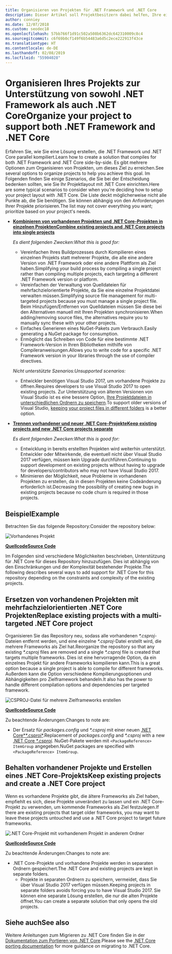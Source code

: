 ```yaml
---
title: Organisieren von Projekten für .NET Framework und .NET Core
description: Dieser Artikel soll Projektbesitzern dabei helfen, Ihre eigene Lösung parallel für .NET Framework und .NET Core zu kompilieren.
author: conniey
ms.date: 12/07/2018
ms.custom: seodec18
ms.openlocfilehash: 57bb766f1d91c502a508b6362dc642310009c8c4
ms.sourcegitcommit: c6f69b0cf149f6b54483a6d5c2ece222913f43ce
ms.translationtype: HT
ms.contentlocale: de-DE
ms.lasthandoff: 02/08/2019
ms.locfileid: "55904028"
---
```

# <a name="organize-your-project-to-support-both-net-framework-and-net-core"></a><span data-ttu-id="d9c96-103">Organisieren Ihres Projekts zur Unterstützung von sowohl .NET Framework als auch .NET Core</span><span class="sxs-lookup"><span data-stu-id="d9c96-103">Organize your project to support both .NET Framework and .NET Core</span></span>

<span data-ttu-id="d9c96-104">Erfahren Sie, wie Sie eine Lösung erstellen, die .NET Framework und .NET Core parallel kompiliert.</span><span class="sxs-lookup"><span data-stu-id="d9c96-104">Learn how to create a solution that compiles for both .NET Framework and .NET Core side-by-side.</span></span> <span data-ttu-id="d9c96-105">Es gibt mehrere Optionen zum Organisieren von Projekten, um dieses Ziel zu erreichen.</span><span class="sxs-lookup"><span data-stu-id="d9c96-105">See several options to organize projects to help you achieve this goal.</span></span> <span data-ttu-id="d9c96-106">Im Folgenden finden Sie einige Szenarios, die Sie bei der Entscheidung bedenken sollten, wie Sie Ihr Projektlayout mit .NET Core einrichten.</span><span class="sxs-lookup"><span data-stu-id="d9c96-106">Here are some typical scenarios to consider when you're deciding how to setup your project layout with .NET Core.</span></span> <span data-ttu-id="d9c96-107">Die Liste deckt möglicherweise nicht alle Punkte ab, die Sie benötigen. Sie können abhängig von den Anforderungen Ihrer Projekte priorisieren.</span><span class="sxs-lookup"><span data-stu-id="d9c96-107">The list may not cover everything you want; prioritize based on your project's needs.</span></span>

* [<span data-ttu-id="d9c96-108">**Kombinieren von vorhandenen Projekten und .NET Core-Projekten in einzelnen Projekten**</span><span class="sxs-lookup"><span data-stu-id="d9c96-108">**Combine existing projects and .NET Core projects into single projects**</span></span>](#replace-existing-projects-with-a-multi-targeted-net-core-project)

  <span data-ttu-id="d9c96-109">*Es dient folgenden Zwecken:*</span><span class="sxs-lookup"><span data-stu-id="d9c96-109">*What this is good for:*</span></span>
  * <span data-ttu-id="d9c96-110">Vereinfachen Ihres Buildprozesses durch Kompilieren eines einzelnen Projekts statt mehrerer Projekte, die alle eine andere Version von .NET Framework oder eine andere Plattform als Ziel haben.</span><span class="sxs-lookup"><span data-stu-id="d9c96-110">Simplifying your build process by compiling a single project rather than compiling multiple projects, each targeting a different .NET Framework version or platform.</span></span>
  * <span data-ttu-id="d9c96-111">Vereinfachen der Verwaltung von Quelldateien für mehrfachzielorientierte Projekte, da Sie eine einzelne Projektdatei verwalten müssen.</span><span class="sxs-lookup"><span data-stu-id="d9c96-111">Simplifying source file management for multi-targeted projects because you must manage a single project file.</span></span> <span data-ttu-id="d9c96-112">Beim Hinzufügen/Entfernen von Quelldateien müssen Sie diese bei den Alternativen manuell mit Ihren Projekten synchronisieren.</span><span class="sxs-lookup"><span data-stu-id="d9c96-112">When adding/removing source files, the alternatives require you to manually sync these with your other projects.</span></span>
  * <span data-ttu-id="d9c96-113">Einfaches Generieren eines NuGet-Pakets zum Verbrauch.</span><span class="sxs-lookup"><span data-stu-id="d9c96-113">Easily generating a NuGet package for consumption.</span></span>
  * <span data-ttu-id="d9c96-114">Ermöglicht das Schreiben von Code für eine bestimmte .NET Framework-Version in Ihren Bibliotheken mithilfe von Compileranweisungen.</span><span class="sxs-lookup"><span data-stu-id="d9c96-114">Allows you to write code for a specific .NET Framework version in your libraries through the use of compiler directives.</span></span>

  <span data-ttu-id="d9c96-115">*Nicht unterstützte Szenarios:*</span><span class="sxs-lookup"><span data-stu-id="d9c96-115">*Unsupported scenarios:*</span></span>
  * <span data-ttu-id="d9c96-116">Entwickler benötigen Visual Studio 2017, um vorhandene Projekte zu öffnen.</span><span class="sxs-lookup"><span data-stu-id="d9c96-116">Requires developers to use Visual Studio 2017 to open existing projects.</span></span> <span data-ttu-id="d9c96-117">Zur Unterstützung von älteren Versionen von Visual Studio ist es eine bessere Option, [Ihre Projektdateien in unterschiedlichen Ordnern zu speichern](#support-vs).</span><span class="sxs-lookup"><span data-stu-id="d9c96-117">To support older versions of Visual Studio, [keeping your project files in different folders](#support-vs) is a better option.</span></span>

* <a name="support-vs"></a><span data-ttu-id="d9c96-118">[**Trennen vorhandener und neuer .NET Core-Projekte**](#keep-existing-projects-and-create-a-net-core-project)</span><span class="sxs-lookup"><span data-stu-id="d9c96-118">[**Keep existing projects and new .NET Core projects separate**](#keep-existing-projects-and-create-a-net-core-project)</span></span>

  <span data-ttu-id="d9c96-119">*Es dient folgenden Zwecken:*</span><span class="sxs-lookup"><span data-stu-id="d9c96-119">*What this is good for:*</span></span>
  * <span data-ttu-id="d9c96-120">Entwicklung in bereits erstellten Projekten wird weiterhin unterstützt. Entwickler oder Mitwirkende, die eventuell nicht über Visual Studio 2017 verfügen, müssen kein Upgrade durchführen.</span><span class="sxs-lookup"><span data-stu-id="d9c96-120">Continuing to support development on existing projects without having to upgrade for developers/contributors who may not have Visual Studio 2017.</span></span>
  * <span data-ttu-id="d9c96-121">Minimieren der Möglichkeit, neue Probleme in vorhandenen Projekten zu erstellen, da in diesen Projekten keine Codeänderung erforderlich ist.</span><span class="sxs-lookup"><span data-stu-id="d9c96-121">Decreasing the possibility of creating new bugs in existing projects because no code churn is required in those projects.</span></span>

## <a name="example"></a><span data-ttu-id="d9c96-122">Beispiel</span><span class="sxs-lookup"><span data-stu-id="d9c96-122">Example</span></span>

<span data-ttu-id="d9c96-123">Betrachten Sie das folgende Repository:</span><span class="sxs-lookup"><span data-stu-id="d9c96-123">Consider the repository below:</span></span>

![Vorhandenes Projekt](media/project-structure/project.png)

[<span data-ttu-id="d9c96-125">**Quellcode**</span><span class="sxs-lookup"><span data-stu-id="d9c96-125">**Source Code**</span></span>](https://github.com/dotnet/samples/tree/master/framework/libraries/migrate-library/)

<span data-ttu-id="d9c96-126">Im Folgenden sind verschiedene Möglichkeiten beschrieben, Unterstützung für .NET Core für dieses Repository hinzuzufügen. Dies ist abhängig von den Einschränkungen und der Komplexität bestehender Projekte.</span><span class="sxs-lookup"><span data-stu-id="d9c96-126">The following describes several ways to add support for .NET Core for this repository depending on the constraints and complexity of the existing projects.</span></span>

## <a name="replace-existing-projects-with-a-multi-targeted-net-core-project"></a><span data-ttu-id="d9c96-127">Ersetzen von vorhandenen Projekten mit mehrfachzielorientierten .NET Core Projekten</span><span class="sxs-lookup"><span data-stu-id="d9c96-127">Replace existing projects with a multi-targeted .NET Core project</span></span>

<span data-ttu-id="d9c96-128">Organisieren Sie das Repository neu, sodass alle vorhandenen *\*.csproj*-Dateien entfernt werden, und eine einzelne *\*.csproj*-Datei erstellt wird, die mehrere Frameworks als Ziel hat.</span><span class="sxs-lookup"><span data-stu-id="d9c96-128">Reorganize the repository so that any existing *\*.csproj* files are removed and a single *\*.csproj* file is created that targets multiple frameworks.</span></span> <span data-ttu-id="d9c96-129">Dies ist eine hervorragende Option, da ein einzelnes Projekt für andere Frameworks kompilieren kann.</span><span class="sxs-lookup"><span data-stu-id="d9c96-129">This is a great option because a single project is able to compile for different frameworks.</span></span> <span data-ttu-id="d9c96-130">Außerdem kann die Option verschiedene Kompilierungsoptionen und Abhängigkeiten pro Zielframework behandeln.</span><span class="sxs-lookup"><span data-stu-id="d9c96-130">It also has the power to handle different compilation options and dependencies per targeted framework.</span></span>

![CSPROJ-Datei für mehrere Zielframeworks erstellen](media/project-structure/project.csproj.png)

[<span data-ttu-id="d9c96-132">**Quellcode**</span><span class="sxs-lookup"><span data-stu-id="d9c96-132">**Source Code**</span></span>](https://github.com/dotnet/samples/tree/master/framework/libraries/migrate-library-csproj/)

<span data-ttu-id="d9c96-133">Zu beachtende Änderungen:</span><span class="sxs-lookup"><span data-stu-id="d9c96-133">Changes to note are:</span></span>

* <span data-ttu-id="d9c96-134">Der Ersatz für *packages.config* und *\*.csproj* mit einer neuen [.NET Core*\*.csproj*](https://github.com/dotnet/samples/tree/master/framework/libraries/migrate-library-csproj/src/Car/Car.csproj).</span><span class="sxs-lookup"><span data-stu-id="d9c96-134">Replacement of *packages.config* and *\*.csproj* with a new [.NET Core *\*.csproj*](https://github.com/dotnet/samples/tree/master/framework/libraries/migrate-library-csproj/src/Car/Car.csproj).</span></span> <span data-ttu-id="d9c96-135">NuGet-Pakete werden mit `<PackageReference> ItemGroup` angegeben.</span><span class="sxs-lookup"><span data-stu-id="d9c96-135">NuGet packages are specified with `<PackageReference> ItemGroup`.</span></span>

## <a name="keep-existing-projects-and-create-a-net-core-project"></a><span data-ttu-id="d9c96-136">Behalten vorhandener Projekte und Erstellen eines .NET Core-Projekts</span><span class="sxs-lookup"><span data-stu-id="d9c96-136">Keep existing projects and create a .NET Core project</span></span>

<span data-ttu-id="d9c96-137">Wenn es vorhandene Projekte gibt, die ältere Frameworks als Ziel haben, empfiehlt es sich, diese Projekte unverändert zu lassen und ein .NET Core-Projekt zu verwenden, um kommende Frameworks als Ziel festzulegen.</span><span class="sxs-lookup"><span data-stu-id="d9c96-137">If there are existing projects that target older frameworks, you may want to leave these projects untouched and use a .NET Core project to target future frameworks.</span></span>

![.NET Core-Projekt mit vorhandenem Projekt in anderem Ordner](media/project-structure/project.csproj.different.png)

[<span data-ttu-id="d9c96-139">**Quellcode**</span><span class="sxs-lookup"><span data-stu-id="d9c96-139">**Source Code**</span></span>](https://github.com/dotnet/samples/tree/master/framework/libraries/migrate-library-csproj-keep-existing/)

<span data-ttu-id="d9c96-140">Zu beachtende Änderungen:</span><span class="sxs-lookup"><span data-stu-id="d9c96-140">Changes to note are:</span></span>

* <span data-ttu-id="d9c96-141">.NET Core-Projekte und vorhandene Projekte werden in separaten Ordnern gespeichert.</span><span class="sxs-lookup"><span data-stu-id="d9c96-141">The .NET Core and existing projects are kept in separate folders.</span></span>
  * <span data-ttu-id="d9c96-142">Projekte in separaten Ordnern zu speichern, vermeidet, dass Sie über Visual Studio 2017 verfügen müssen.</span><span class="sxs-lookup"><span data-stu-id="d9c96-142">Keeping projects in separate folders avoids forcing you to have Visual Studio 2017.</span></span> <span data-ttu-id="d9c96-143">Sie können eine separate Lösung erstellen, die nur die alten Projekte öffnet.</span><span class="sxs-lookup"><span data-stu-id="d9c96-143">You can create a separate solution that only opens the old projects.</span></span>

## <a name="see-also"></a><span data-ttu-id="d9c96-144">Siehe auch</span><span class="sxs-lookup"><span data-stu-id="d9c96-144">See also</span></span>

<span data-ttu-id="d9c96-145">Weitere Anleitungen zum Migrieren zu .NET Core finden Sie in der [Dokumentation zum Portieren von .NET Core](index.md).</span><span class="sxs-lookup"><span data-stu-id="d9c96-145">Please see the [.NET Core porting documentation](index.md) for more guidance on migrating to .NET Core.</span></span>
